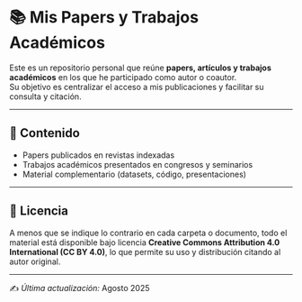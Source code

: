 # 📚 Mis Papers y Trabajos Académicos

Este es un repositorio personal que reúne **papers, artículos y trabajos académicos** en los que he participado como autor o coautor.  
Su objetivo es centralizar el acceso a mis publicaciones y facilitar su consulta y citación.

---

## 📂 Contenido
- Papers publicados en revistas indexadas
- Trabajos académicos presentados en congresos y seminarios
- Material complementario (datasets, código, presentaciones)

---

## 📜 Licencia
A menos que se indique lo contrario en cada carpeta o documento, todo el material está disponible bajo licencia **Creative Commons Attribution 4.0 International (CC BY 4.0)**, lo que permite su uso y distribución citando al autor original.

---

✍️ *Última actualización:* Agosto 2025
